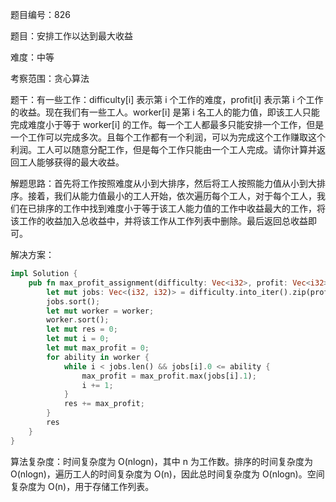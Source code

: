 题目编号：826

题目：安排工作以达到最大收益

难度：中等

考察范围：贪心算法

题干：有一些工作：difficulty[i] 表示第 i 个工作的难度，profit[i] 表示第 i 个工作的收益。现在我们有一些工人。worker[i] 是第 i 名工人的能力值，即该工人只能完成难度小于等于 worker[i] 的工作。每一个工人都最多只能安排一个工作，但是一个工作可以完成多次。且每个工作都有一个利润，可以为完成这个工作赚取这个利润。工人可以随意分配工作，但是每个工作只能由一个工人完成。请你计算并返回工人能够获得的最大收益。

解题思路：首先将工作按照难度从小到大排序，然后将工人按照能力值从小到大排序。接着，我们从能力值最小的工人开始，依次遍历每个工人，对于每个工人，我们在已排序的工作中找到难度小于等于该工人能力值的工作中收益最大的工作，将该工作的收益加入总收益中，并将该工作从工作列表中删除。最后返回总收益即可。

解决方案：

```rust
impl Solution {
    pub fn max_profit_assignment(difficulty: Vec<i32>, profit: Vec<i32>, worker: Vec<i32>) -> i32 {
        let mut jobs: Vec<(i32, i32)> = difficulty.into_iter().zip(profit.into_iter()).collect();
        jobs.sort();
        let mut worker = worker;
        worker.sort();
        let mut res = 0;
        let mut i = 0;
        let mut max_profit = 0;
        for ability in worker {
            while i < jobs.len() && jobs[i].0 <= ability {
                max_profit = max_profit.max(jobs[i].1);
                i += 1;
            }
            res += max_profit;
        }
        res
    }
}
```

算法复杂度：时间复杂度为 O(nlogn)，其中 n 为工作数。排序的时间复杂度为 O(nlogn)，遍历工人的时间复杂度为 O(n)，因此总时间复杂度为 O(nlogn)。空间复杂度为 O(n)，用于存储工作列表。